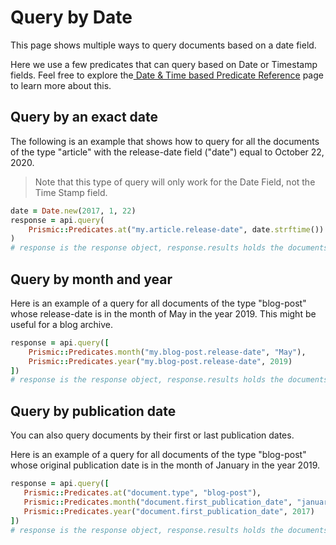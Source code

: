 # Query by Date

This page shows multiple ways to query documents based on a date field.

Here we use a few predicates that can query based on Date or Timestamp fields. Feel free to explore the[ Date & Time based Predicate Reference](../02-query-the-api/02-date-and-time-based-predicate-reference.md) page to learn more about this.

## Query by an exact date

The following is an example that shows how to query for all the documents of the type "article" with the release-date field ("date") equal to October 22, 2020.

> Note that this type of query will only work for the Date Field, not the Time Stamp field.

```ruby
date = Date.new(2017, 1, 22)
response = api.query(
    Prismic::Predicates.at("my.article.release-date", date.strftime())
)
# response is the response object, response.results holds the documents
```

## Query by month and year

Here is an example of a query for all documents of the type "blog-post" whose release-date is in the month of May in the year 2019. This might be useful for a blog archive.

```ruby
response = api.query([
    Prismic::Predicates.month("my.blog-post.release-date", "May"),
    Prismic::Predicates.year("my.blog-post.release-date", 2019)
])
# response is the response object, response.results holds the documents
```

## Query by publication date

You can also query documents by their first or last publication dates.

Here is an example of a query for all documents of the type "blog-post" whose original publication date is in the month of January in the year 2019.

```ruby
response = api.query([
   Prismic::Predicates.at("document.type", "blog-post"),
   Prismic::Predicates.month("document.first_publication_date", "january"),
   Prismic::Predicates.year("document.first_publication_date", 2017)
])
# response is the response object, response.results holds the documents
```
